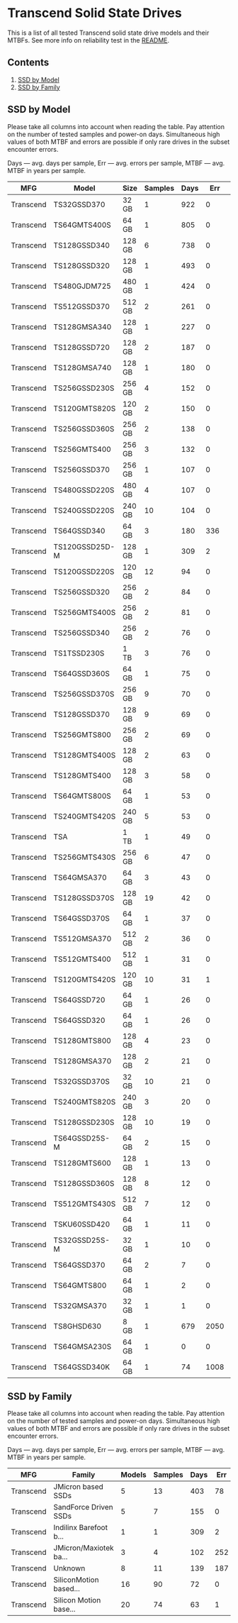 Transcend Solid State Drives
============================

This is a list of all tested Transcend solid state drive models and their MTBFs. See
more info on reliability test in the [README](https://github.com/linuxhw/SMART).

Contents
--------

1. [ SSD by Model  ](#ssd-by-model)
2. [ SSD by Family ](#ssd-by-family)

SSD by Model
------------

Please take all columns into account when reading the table. Pay attention on the
number of tested samples and power-on days. Simultaneous high values of both MTBF
and errors are possible if only rare drives in the subset encounter errors.

Days   — avg. days per sample,
Err    — avg. errors per sample,
MTBF   — avg. MTBF in years per sample.

| MFG       | Model              | Size   | Samples | Days  | Err   | MTBF   |
|-----------|--------------------|--------|---------|-------|-------|--------|
| Transcend | TS32GSSD370        | 32 GB  | 1       | 922   | 0     | 2.53   |
| Transcend | TS64GMTS400S       | 64 GB  | 1       | 805   | 0     | 2.21   |
| Transcend | TS128GSSD340       | 128 GB | 6       | 738   | 0     | 2.02   |
| Transcend | TS128GSSD320       | 128 GB | 1       | 493   | 0     | 1.35   |
| Transcend | TS480GJDM725       | 480 GB | 1       | 424   | 0     | 1.16   |
| Transcend | TS512GSSD370       | 512 GB | 2       | 261   | 0     | 0.72   |
| Transcend | TS128GMSA340       | 128 GB | 1       | 227   | 0     | 0.62   |
| Transcend | TS128GSSD720       | 128 GB | 2       | 187   | 0     | 0.51   |
| Transcend | TS128GMSA740       | 128 GB | 1       | 180   | 0     | 0.50   |
| Transcend | TS256GSSD230S      | 256 GB | 4       | 152   | 0     | 0.42   |
| Transcend | TS120GMTS820S      | 120 GB | 2       | 150   | 0     | 0.41   |
| Transcend | TS256GSSD360S      | 256 GB | 2       | 138   | 0     | 0.38   |
| Transcend | TS256GMTS400       | 256 GB | 3       | 132   | 0     | 0.36   |
| Transcend | TS256GSSD370       | 256 GB | 1       | 107   | 0     | 0.30   |
| Transcend | TS480GSSD220S      | 480 GB | 4       | 107   | 0     | 0.29   |
| Transcend | TS240GSSD220S      | 240 GB | 10      | 104   | 0     | 0.29   |
| Transcend | TS64GSSD340        | 64 GB  | 3       | 180   | 336   | 0.28   |
| Transcend | TS120GSSD25D-M     | 128 GB | 1       | 309   | 2     | 0.28   |
| Transcend | TS120GSSD220S      | 120 GB | 12      | 94    | 0     | 0.26   |
| Transcend | TS256GSSD320       | 256 GB | 2       | 84    | 0     | 0.23   |
| Transcend | TS256GMTS400S      | 256 GB | 2       | 81    | 0     | 0.22   |
| Transcend | TS256GSSD340       | 256 GB | 2       | 76    | 0     | 0.21   |
| Transcend | TS1TSSD230S        | 1 TB   | 3       | 76    | 0     | 0.21   |
| Transcend | TS64GSSD360S       | 64 GB  | 1       | 75    | 0     | 0.21   |
| Transcend | TS256GSSD370S      | 256 GB | 9       | 70    | 0     | 0.19   |
| Transcend | TS128GSSD370       | 128 GB | 9       | 69    | 0     | 0.19   |
| Transcend | TS256GMTS800       | 256 GB | 2       | 69    | 0     | 0.19   |
| Transcend | TS128GMTS400S      | 128 GB | 2       | 63    | 0     | 0.17   |
| Transcend | TS128GMTS400       | 128 GB | 3       | 58    | 0     | 0.16   |
| Transcend | TS64GMTS800S       | 64 GB  | 1       | 53    | 0     | 0.15   |
| Transcend | TS240GMTS420S      | 240 GB | 5       | 53    | 0     | 0.15   |
| Transcend | TSA                | 1 TB   | 1       | 49    | 0     | 0.13   |
| Transcend | TS256GMTS430S      | 256 GB | 6       | 47    | 0     | 0.13   |
| Transcend | TS64GMSA370        | 64 GB  | 3       | 43    | 0     | 0.12   |
| Transcend | TS128GSSD370S      | 128 GB | 19      | 42    | 0     | 0.12   |
| Transcend | TS64GSSD370S       | 64 GB  | 1       | 37    | 0     | 0.10   |
| Transcend | TS512GMSA370       | 512 GB | 2       | 36    | 0     | 0.10   |
| Transcend | TS512GMTS400       | 512 GB | 1       | 31    | 0     | 0.09   |
| Transcend | TS120GMTS420S      | 120 GB | 10      | 31    | 1     | 0.08   |
| Transcend | TS64GSSD720        | 64 GB  | 1       | 26    | 0     | 0.07   |
| Transcend | TS64GSSD320        | 64 GB  | 1       | 26    | 0     | 0.07   |
| Transcend | TS128GMTS800       | 128 GB | 4       | 23    | 0     | 0.06   |
| Transcend | TS128GMSA370       | 128 GB | 2       | 21    | 0     | 0.06   |
| Transcend | TS32GSSD370S       | 32 GB  | 10      | 21    | 0     | 0.06   |
| Transcend | TS240GMTS820S      | 240 GB | 3       | 20    | 0     | 0.06   |
| Transcend | TS128GSSD230S      | 128 GB | 10      | 19    | 0     | 0.05   |
| Transcend | TS64GSSD25S-M      | 64 GB  | 2       | 15    | 0     | 0.04   |
| Transcend | TS128GMTS600       | 128 GB | 1       | 13    | 0     | 0.04   |
| Transcend | TS128GSSD360S      | 128 GB | 8       | 12    | 0     | 0.03   |
| Transcend | TS512GMTS430S      | 512 GB | 7       | 12    | 0     | 0.03   |
| Transcend | TSKU60SSD420       | 64 GB  | 1       | 11    | 0     | 0.03   |
| Transcend | TS32GSSD25S-M      | 32 GB  | 1       | 10    | 0     | 0.03   |
| Transcend | TS64GSSD370        | 64 GB  | 2       | 7     | 0     | 0.02   |
| Transcend | TS64GMTS800        | 64 GB  | 1       | 2     | 0     | 0.01   |
| Transcend | TS32GMSA370        | 32 GB  | 1       | 1     | 0     | 0.01   |
| Transcend | TS8GHSD630         | 8 GB   | 1       | 679   | 2050  | 0.00   |
| Transcend | TS64GMSA230S       | 64 GB  | 1       | 0     | 0     | 0.00   |
| Transcend | TS64GSSD340K       | 64 GB  | 1       | 74    | 1008  | 0.00   |

SSD by Family
-------------

Please take all columns into account when reading the table. Pay attention on the
number of tested samples and power-on days. Simultaneous high values of both MTBF
and errors are possible if only rare drives in the subset encounter errors.

Days   — avg. days per sample,
Err    — avg. errors per sample,
MTBF   — avg. MTBF in years per sample.

| MFG       | Family                 | Models | Samples | Days  | Err   | MTBF   |
|-----------|------------------------|--------|---------|-------|-------|--------|
| Transcend | JMicron based SSDs     | 5      | 13      | 403   | 78    | 1.06   |
| Transcend | SandForce Driven SSDs  | 5      | 7       | 155   | 0     | 0.43   |
| Transcend | Indilinx Barefoot b... | 1      | 1       | 309   | 2     | 0.28   |
| Transcend | JMicron/Maxiotek ba... | 3      | 4       | 102   | 252   | 0.23   |
| Transcend | Unknown                | 8      | 11      | 139   | 187   | 0.21   |
| Transcend | SiliconMotion based... | 16     | 90      | 72    | 0     | 0.20   |
| Transcend | Silicon Motion base... | 20     | 74      | 63    | 1     | 0.17   |
